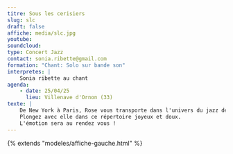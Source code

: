```yaml
---
titre: Sous les cerisiers
slug: slc
draft: false
affiche: media/slc.jpg
youtube:
soundcloud:
type: Concert Jazz
contact: sonia.ribette@gmail.com
formation: "Chant: Solo sur bande son"
interpretes: |
    Sonia ribette au chant
agenda:
    - date: 25/04/25
      lieu: Villenave d'Ornon (33)
texte: |
    De New York à Paris, Rose vous transporte dans l'univers du jazz des années 30 à 50 au travers de quelques anecdotes retraçant sa vie.
    Plongez avec elle dans ce répertoire joyeux et doux.
    L'émotion sera au rendez vous !
---
```


{% extends "modeles/affiche-gauche.html" %}
